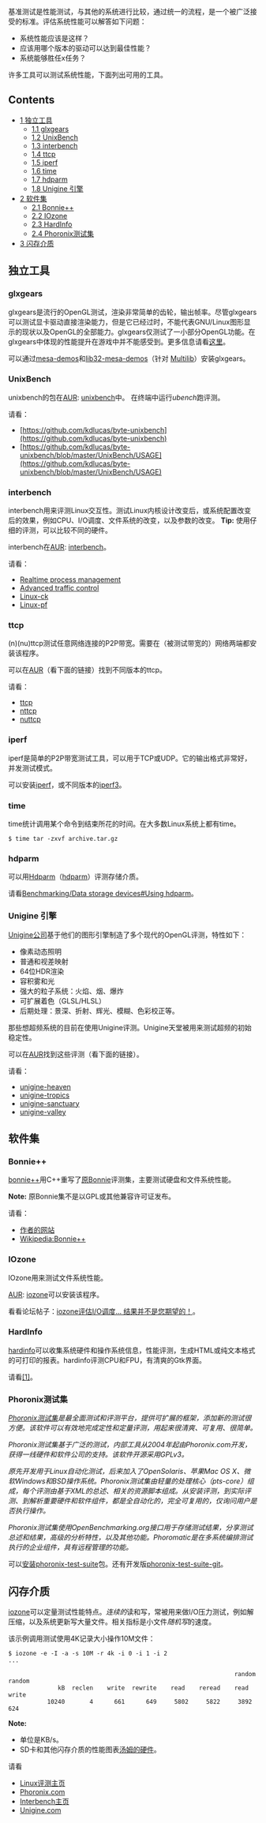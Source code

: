 基准测试是性能测试，与其他的系统进行比较，通过统一的流程，是一个被广泛接受的标准。评估系统性能可以解答如下问题：

*   系统性能应该是这样？
*   应该用哪个版本的驱动可以达到最佳性能？
*   系统能够胜任x任务？

许多工具可以测试系统性能，下面列出可用的工具。

## Contents

*   [1 独立工具](#.E7.8B.AC.E7.AB.8B.E5.B7.A5.E5.85.B7)
    *   [1.1 glxgears](#glxgears)
    *   [1.2 UnixBench](#UnixBench)
    *   [1.3 interbench](#interbench)
    *   [1.4 ttcp](#ttcp)
    *   [1.5 iperf](#iperf)
    *   [1.6 time](#time)
    *   [1.7 hdparm](#hdparm)
    *   [1.8 Unigine 引擎](#Unigine_.E5.BC.95.E6.93.8E)
*   [2 软件集](#.E8.BD.AF.E4.BB.B6.E9.9B.86)
    *   [2.1 Bonnie++](#Bonnie.2B.2B)
    *   [2.2 IOzone](#IOzone)
    *   [2.3 HardInfo](#HardInfo)
    *   [2.4 Phoronix测试集](#Phoronix.E6.B5.8B.E8.AF.95.E9.9B.86)
*   [3 闪存介质](#.E9.97.AA.E5.AD.98.E4.BB.8B.E8.B4.A8)

## 独立工具

### glxgears

glxgears是流行的OpenGL测试，渲染非常简单的齿轮，输出帧率。尽管glxgears可以测试显卡驱动直接渲染能力，但是它已经过时，不能代表GNU/Linux图形显示的现状以及OpenGL的全部能力。glxgears仅测试了一小部分OpenGL功能。在glxgears中体现的性能提升在游戏中并不能感受到。更多信息请看[这里](http://wiki.cchtml.com/index.php/Glxgears_is_not_a_Benchmark)。

可以通过[mesa-demos](https://www.archlinux.org/packages/?name=mesa-demos)和[lib32-mesa-demos](https://www.archlinux.org/packages/?name=lib32-mesa-demos)（针对 [Multilib](/index.php/Multilib "Multilib")）安装glxgears。

### UnixBench

unixbench的包在[AUR](/index.php/AUR "AUR"): [unixbench](https://aur.archlinux.org/packages/unixbench/)中。 在终端中运行*ubench*跑评测。

请看：

*   [https://github.com/kdlucas/byte-unixbench](https://github.com/kdlucas/byte-unixbench)
*   [https://github.com/kdlucas/byte-unixbench/blob/master/UnixBench/USAGE](https://github.com/kdlucas/byte-unixbench/blob/master/UnixBench/USAGE)

### interbench

interbench用来评测Linux交互性。测试Linux内核设计改变后，或系统配置改变后的效果，例如CPU、I/O调度、文件系统的改变，以及参数的改变。
**Tip:** 使用仔细的评测，可以比较不同的硬件。

interbench在[AUR](/index.php/AUR "AUR"): [interbench](https://aur.archlinux.org/packages/interbench/)。

请看：

*   [Realtime process management](/index.php/Realtime_process_management "Realtime process management")
*   [Advanced traffic control](/index.php/Advanced_traffic_control "Advanced traffic control")
*   [Linux-ck](/index.php/Linux-ck "Linux-ck")
*   [Linux-pf](/index.php/Linux-pf "Linux-pf")

### ttcp

(n)(nu)ttcp测试任意网络连接的P2P带宽。需要在（被测试带宽的）网络两端都安装该程序。

可以在[AUR](/index.php/AUR "AUR")（看下面的链接）找到不同版本的ttcp。

请看：

*   [ttcp](https://aur.archlinux.org/packages/ttcp/)
*   [nttcp](https://aur.archlinux.org/packages/nttcp/)
*   [nuttcp](https://aur.archlinux.org/packages/nuttcp/)

### iperf

iperf是简单的P2P带宽测试工具，可以用于TCP或UDP。它的输出格式非常好，并发测试模式。

可以安装[iperf](https://www.archlinux.org/packages/?name=iperf)，或不同版本的[iperf3](https://www.archlinux.org/packages/?name=iperf3)。

### time

time统计调用某个命令到结束所花的时间。在大多数Linux系统上都有time。

```
$ time tar -zxvf archive.tar.gz

```

### hdparm

可以用[Hdparm](/index.php/Hdparm "Hdparm")（[hdparm](https://www.archlinux.org/packages/?name=hdparm)）评测存储介质。

请看[Benchmarking/Data storage devices#Using hdparm](/index.php/Benchmarking/Data_storage_devices#Using_hdparm "Benchmarking/Data storage devices")。

### Unigine 引擎

[Unigine公司](http://www.unigine.com/)基于他们的图形引擎制造了多个现代的OpenGL评测，特性如下：

*   像素动态照明
*   普通和视差映射
*   64位HDR渲染
*   容积雾和光
*   强大的粒子系统：火焰、烟、爆炸
*   可扩展着色（GLSL/HLSL）
*   后期处理：景深、折射、辉光、模糊、色彩校正等。

那些想超频系统的目前在使用Unigine评测。Unigine天堂被用来测试超频的初始稳定性。

可以在[AUR](/index.php/AUR "AUR")找到这些评测（看下面的链接）。

请看：

*   [unigine-heaven](https://aur.archlinux.org/packages/unigine-heaven/)
*   [unigine-tropics](https://aur.archlinux.org/packages/unigine-tropics/)
*   [unigine-sanctuary](https://aur.archlinux.org/packages/unigine-sanctuary/)
*   [unigine-valley](https://aur.archlinux.org/packages/unigine-valley/)

## 软件集

### Bonnie++

[bonnie++](https://www.archlinux.org/packages/?name=bonnie%2B%2B)用C++重写了[原Bonnie](http://www.textuality.com/bonnie/)评测集，主要测试硬盘和文件系统性能。

**Note:** 原Bonnie集不是以GPL或其他兼容许可证发布。

请看：

*   [作者的网站](http://www.coker.com.au/bonnie++/)
*   [Wikipedia:Bonnie++](https://en.wikipedia.org/wiki/Bonnie%2B%2B "wikipedia:Bonnie++")

### IOzone

IOzone用来测试文件系统性能。

[AUR](/index.php/AUR "AUR"): [iozone](https://aur.archlinux.org/packages/iozone/)可以安装该程序。

看看论坛帖子：[iozone评估I/O调度... 结果并不是您期望的！](https://bbs.archlinux.org/viewtopic.php?pid=969463)。

### HardInfo

[hardinfo](https://www.archlinux.org/packages/?name=hardinfo)可以收集系统硬件和操作系统信息，性能评测，生成HTML或纯文本格式的可打印的报表。hardinfo评测CPU和FPU，有清爽的Gtk界面。

请看[[1]](http://wiki.hardinfo.org/HomePage作者网站)。

### Phoronix测试集

*[Phoronix测试集](http://www.phoronix-test-suite.com/)是最全面测试和评测平台，提供可扩展的框架，添加新的测试很方便。该软件可以有效地完成定性和定量评测，用起来很清爽、可复用、很简单。*

*Phoronix测试集基于广泛的测试，内部工具从2004年起由Phoronix.com开发，获得一线硬件和软件公司的支持。该软件开源采用GPLv3。*

*原先开发用于Linux自动化测试，后来加入了OpenSolaris、苹果Mac OS X、微软Windows和BSD操作系统。Phoronix测试集由轻量的处理核心（pts-core）组成，每个评测由基于XML的总述、相关的资源脚本组成。从安装评测，到实际评测、到解析重要硬件和软件组件，都是全自动化的，完全可复用的，仅询问用户是否执行操作。*

*Phoronix测试集使用OpenBenchmarking.org接口用于存储测试结果，分享测试总述和结果，高级的分析特性，以及其他功能。Phoromatic是在多系统编排测试执行的企业组件，具有远程管理的功能。*

可以[安装](/index.php/Pacman "Pacman")[phoronix-test-suite](https://www.archlinux.org/packages/?name=phoronix-test-suite)包。还有开发版[phoronix-test-suite-git](https://aur.archlinux.org/packages/phoronix-test-suite-git/)。

## 闪存介质

[iozone](https://aur.archlinux.org/packages/iozone/)可以定量测试性能特点。*连续的*读和写，常被用来做I/O压力测试，例如解压缩，以及系统更新写大量文件。相关指标是小文件*随机写*的速度。

该示例调用测试使用4K记录大小操作10M文件：

```
$ iozone -e -I -a -s 10M -r 4k -i 0 -i 1 -i 2
...

                                                                random   random
              kB  reclen    write  rewrite    read    reread    read     write
           10240       4      661      649     5802     5822     3892      624

```

**Note:**

*   单位是KB/s。
*   SD卡和其他闪存介质的性能图表[汤姆的硬件](http://www.tomshardware.com/charts/memory-cards,39.html)。

请看

*   [Linux评测主页](http://lbs.sourceforge.net/)
*   [Phoronix.com](http://www.phoronix.com/)
*   [Interbench主页](http://users.on.net/~ckolivas/interbench/)
*   [Unigine.com](http://unigine.com/download/)